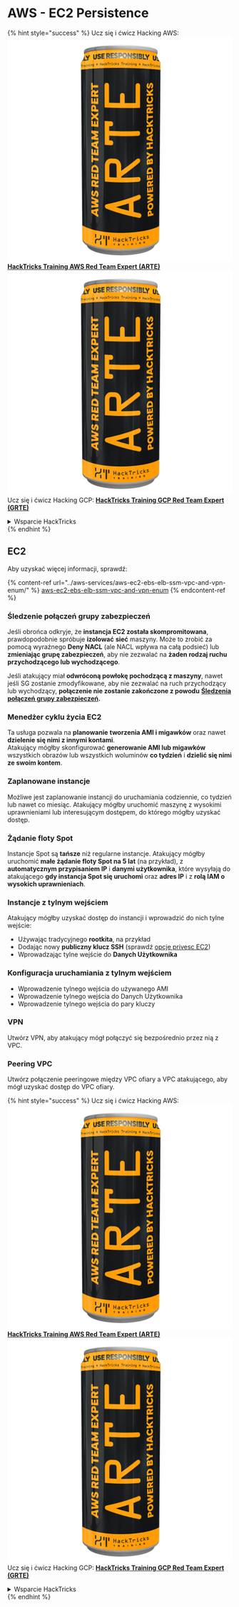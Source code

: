 # AWS - EC2 Persistence

{% hint style="success" %}
Ucz się i ćwicz Hacking AWS:<img src="../../../.gitbook/assets/image (1) (1) (1).png" alt="" data-size="line">[**HackTricks Training AWS Red Team Expert (ARTE)**](https://training.hacktricks.xyz/courses/arte)<img src="../../../.gitbook/assets/image (1) (1) (1).png" alt="" data-size="line">\
Ucz się i ćwicz Hacking GCP: <img src="../../../.gitbook/assets/image (2).png" alt="" data-size="line">[**HackTricks Training GCP Red Team Expert (GRTE)**<img src="../../../.gitbook/assets/image (2).png" alt="" data-size="line">](https://training.hacktricks.xyz/courses/grte)

<details>

<summary>Wsparcie HackTricks</summary>

* Sprawdź [**plany subskrypcyjne**](https://github.com/sponsors/carlospolop)!
* **Dołącz do** 💬 [**grupy Discord**](https://discord.gg/hRep4RUj7f) lub [**grupy telegram**](https://t.me/peass) lub **śledź** nas na **Twitterze** 🐦 [**@hacktricks\_live**](https://twitter.com/hacktricks_live)**.**
* **Podziel się sztuczkami hackingowymi, przesyłając PR-y do** [**HackTricks**](https://github.com/carlospolop/hacktricks) i [**HackTricks Cloud**](https://github.com/carlospolop/hacktricks-cloud) repozytoriów github.

</details>
{% endhint %}

## EC2

Aby uzyskać więcej informacji, sprawdź:

{% content-ref url="../aws-services/aws-ec2-ebs-elb-ssm-vpc-and-vpn-enum/" %}
[aws-ec2-ebs-elb-ssm-vpc-and-vpn-enum](../aws-services/aws-ec2-ebs-elb-ssm-vpc-and-vpn-enum/)
{% endcontent-ref %}

### Śledzenie połączeń grupy zabezpieczeń

Jeśli obrońca odkryje, że **instancja EC2 została skompromitowana**, prawdopodobnie spróbuje **izolować** **sieć** maszyny. Może to zrobić za pomocą wyraźnego **Deny NACL** (ale NACL wpływa na całą podsieć) lub **zmieniając grupę zabezpieczeń**, aby nie zezwalać na **żaden rodzaj ruchu przychodzącego lub wychodzącego**.

Jeśli atakujący miał **odwróconą powłokę pochodzącą z maszyny**, nawet jeśli SG zostanie zmodyfikowane, aby nie zezwalać na ruch przychodzący lub wychodzący, **połączenie nie zostanie zakończone z powodu** [**Śledzenia połączeń grupy zabezpieczeń**](https://docs.aws.amazon.com/AWSEC2/latest/UserGuide/security-group-connection-tracking.html)**.**

### Menedżer cyklu życia EC2

Ta usługa pozwala na **planowanie** **tworzenia AMI i migawków** oraz nawet **dzielenie się nimi z innymi kontami**.\
Atakujący mógłby skonfigurować **generowanie AMI lub migawków** wszystkich obrazów lub wszystkich woluminów **co tydzień** i **dzielić się nimi ze swoim kontem**.

### Zaplanowane instancje

Możliwe jest zaplanowanie instancji do uruchamiania codziennie, co tydzień lub nawet co miesiąc. Atakujący mógłby uruchomić maszynę z wysokimi uprawnieniami lub interesującym dostępem, do którego mógłby uzyskać dostęp.

### Żądanie floty Spot

Instancje Spot są **tańsze** niż regularne instancje. Atakujący mógłby uruchomić **małe żądanie floty Spot na 5 lat** (na przykład), z **automatycznym przypisaniem IP** i **danymi użytkownika**, które wysyłają do atakującego **gdy instancja Spot się uruchomi** oraz **adres IP** i z **rolą IAM o wysokich uprawnieniach**.

### Instancje z tylnym wejściem

Atakujący mógłby uzyskać dostęp do instancji i wprowadzić do nich tylne wejście:

* Używając tradycyjnego **rootkita**, na przykład
* Dodając nowy **publiczny klucz SSH** (sprawdź [opcje privesc EC2](../aws-privilege-escalation/aws-ec2-privesc.md))
* Wprowadzając tylne wejście do **Danych Użytkownika**

### **Konfiguracja uruchamiania z tylnym wejściem**

* Wprowadzenie tylnego wejścia do używanego AMI
* Wprowadzenie tylnego wejścia do Danych Użytkownika
* Wprowadzenie tylnego wejścia do pary kluczy

### VPN

Utwórz VPN, aby atakujący mógł połączyć się bezpośrednio przez nią z VPC.

### Peering VPC

Utwórz połączenie peeringowe między VPC ofiary a VPC atakującego, aby mógł uzyskać dostęp do VPC ofiary.

{% hint style="success" %}
Ucz się i ćwicz Hacking AWS:<img src="../../../.gitbook/assets/image (1) (1) (1).png" alt="" data-size="line">[**HackTricks Training AWS Red Team Expert (ARTE)**](https://training.hacktricks.xyz/courses/arte)<img src="../../../.gitbook/assets/image (1) (1) (1).png" alt="" data-size="line">\
Ucz się i ćwicz Hacking GCP: <img src="../../../.gitbook/assets/image (2).png" alt="" data-size="line">[**HackTricks Training GCP Red Team Expert (GRTE)**<img src="../../../.gitbook/assets/image (2).png" alt="" data-size="line">](https://training.hacktricks.xyz/courses/grte)

<details>

<summary>Wsparcie HackTricks</summary>

* Sprawdź [**plany subskrypcyjne**](https://github.com/sponsors/carlospolop)!
* **Dołącz do** 💬 [**grupy Discord**](https://discord.gg/hRep4RUj7f) lub [**grupy telegram**](https://t.me/peass) lub **śledź** nas na **Twitterze** 🐦 [**@hacktricks\_live**](https://twitter.com/hacktricks_live)**.**
* **Podziel się sztuczkami hackingowymi, przesyłając PR-y do** [**HackTricks**](https://github.com/carlospolop/hacktricks) i [**HackTricks Cloud**](https://github.com/carlospolop/hacktricks-cloud) repozytoriów github.

</details>
{% endhint %}
